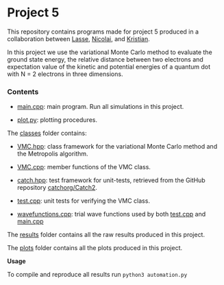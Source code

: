 # Project 5

This repository contains programs made for project 5 produced in a collaboration between [Lasse](https://github.com/lasselb87), [Nicolai](https://github.com/nicolossus), and [Kristian](https://github.com/KristianWold).

In this project we use the variational Monte Carlo method to evaluate the ground state energy, the relative distance between two electrons and expectation value of the kinetic and potential energies of a quantum dot with N = 2 electrons in three dimensions.

### Contents

- [main.cpp](https://github.com/nicolossus/FYS3150/blob/master/Project5/main.cpp): main program. Run all simulations in this project.

- [plot.py](https://github.com/nicolossus/FYS3150/blob/master/Project5/benchmark.cpp): plotting procedures.

The [classes](https://github.com/nicolossus/FYS3150/tree/master/Project5/classes) folder contains:

- [VMC.hpp](https://github.com/nicolossus/FYS3150/blob/master/Project5/classes/VMC.hpp): class framework for the variational Monte Carlo method and the Metropolis algorithm.

- [VMC.cpp](https://github.com/nicolossus/FYS3150/blob/master/Project5/classes/VMC.cpp): member functions of the VMC class.

- [catch.hpp](https://github.com/nicolossus/FYS3150/blob/master/Project5/classes/catch.hpp): test framework for unit-tests, retrieved from the GitHub repository [catchorg/Catch2](https://github.com/catchorg/Catch2).

- [test.cpp](https://github.com/nicolossus/FYS3150/blob/master/Project5/classes/test.cpp): unit tests for verifying the VMC class.

- [wavefunctions.cpp](https://github.com/nicolossus/FYS3150/blob/master/Project5/classes/wavefunctions.cpp): trial wave functions used by both [test.cpp](https://github.com/nicolossus/FYS3150/blob/master/Project5/classes/test.cpp) and [main.cpp](https://github.com/nicolossus/FYS3150/blob/master/Project5/main.cpp)

The [results](https://github.com/nicolossus/FYS3150/tree/master/Project5/results) folder contains all the raw results produced in this project.

The [plots](https://github.com/nicolossus/FYS3150/tree/master/Project5/plots) folder contains all the plots produced in this project.

**Usage**

To compile and reproduce all results run `python3 automation.py`
